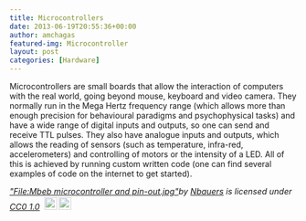 ```yaml
---
title: Microcontrollers
date: 2013-06-19T20:55:36+00:00
author: amchagas
featured-img: Microcontroller
layout: post
categories: [Hardware]
---
```



Microcontrollers are small boards that allow the interaction of computers with the real world, going beyond mouse, keyboard and video camera. They normally run in the Mega Hertz frequency range (which allows more than enough precision for behavioural paradigms and psychophysical tasks) and have a wide range of digital inputs and outputs, so one can send and receive TTL pulses. They also have analogue inputs and outputs, which allows the reading of sensors (such as temperature, infra-red, accelerometers) and controlling of motors or the intensity of a LED. All of this is achieved by running custom written code (one can find several examples of code on the internet to get started).


<p style="font-size: 0.9rem;font-style: italic;"><a href="https://commons.wikimedia.org/w/index.php?curid=15839324">"File:Mbeb microcontroller and pin-out.jpg"</a><span>by <a href="https://commons.wikimedia.org/wiki/User:Nbauers">Nbauers</a></span> is licensed under <a href="https://creativecommons.org/licenses/cc0/1.0/?ref=ccsearch&atype=html" style="margin-right: 5px;">CC0 1.0</a><a href="https://creativecommons.org/licenses/cc0/1.0/?ref=ccsearch&atype=html" target="_blank" rel="noopener noreferrer" style="display: inline-block;white-space: none;opacity: .7;margin-top: 2px;margin-left: 3px;height: 22px !important;"><img style="height: inherit;margin-right: 3px;display: inline-block;" src="https://search.creativecommons.org/static/img/cc_icon.svg" /><img style="height: inherit;margin-right: 3px;display: inline-block;" src="https://search.creativecommons.org/static/img/cc-cc0_icon.svg" /></a></p>
